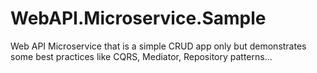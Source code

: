 # WebAPI.Microservice.Sample
Web API Microservice that is a simple CRUD app only but demonstrates some best practices like CQRS, Mediator, Repository patterns...

